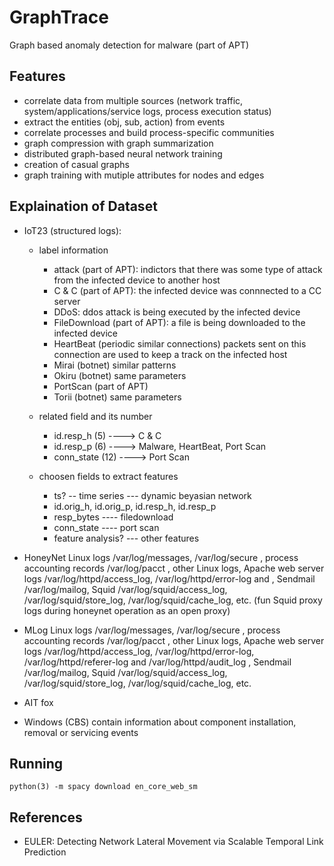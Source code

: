 # GraphTrace
Graph based anomaly detection for malware (part of APT)

## Features
- correlate data from multiple sources (network traffic, system/applications/service logs, process execution status)
- extract the entities (obj, sub, action) from events
- correlate processes and build process-specific communities
- graph compression with graph summarization
- distributed graph-based neural network training
- creation of casual graphs
- graph training with mutiple attributes for nodes and edges


## Explaination of Dataset

- IoT23 (structured logs):
    - label information
        - attack (part of APT):
            indictors that there was some type of attack from the infected device to another host
        - C & C (part of APT):
            the infected device was connnected to a CC server
        - DDoS:
            ddos attack is being executed by the infected device
        - FileDownload (part of APT):
            a file is being downloaded to the infected device
        - HeartBeat (periodic similar connections)
            packets sent on this connection are used to keep a track on the infected host 
        - Mirai (botnet)
            similar patterns
        - Okiru (botnet)
            same parameters
        - PortScan (part of APT)
        - Torii (botnet)
            same parameters

    - related field and its number
        - id.resp_h (5) ----> C & C
        - id.resp_p (6) ----> Malware, HeartBeat, Port Scan
        - conn_state (12) ----> Port Scan

    - choosen fields to extract features
        - ts? -- time series --- dynamic beyasian network
        - id.orig_h, id.orig_p, id.resp_h, id.resp_p
        - resp_bytes ---- filedownload
        - conn_state ---- port scan
        - feature analysis? --- other features

- HoneyNet
    Linux logs /var/log/messages, /var/log/secure , process accounting records /var/log/pacct , other Linux logs, Apache web server logs /var/log/httpd/access_log, /var/log/httpd/error-log and , Sendmail /var/log/mailog, Squid /var/log/squid/access_log, /var/log/squid/store_log, /var/log/squid/cache_log, etc. (fun Squid proxy logs during honeynet operation as an open proxy)

- MLog
    Linux logs /var/log/messages, /var/log/secure , process accounting records /var/log/pacct , other Linux logs, Apache web server logs /var/log/httpd/access_log, /var/log/httpd/error-log, /var/log/httpd/referer-log and /var/log/httpd/audit_log , Sendmail /var/log/mailog, Squid /var/log/squid/access_log, /var/log/squid/store_log, /var/log/squid/cache_log, etc.

- AIT fox
    

- Windows (CBS)
    contain information about component installation, removal or servicing events

## Running

```
python(3) -m spacy download en_core_web_sm

```
 
## References

- EULER: Detecting Network Lateral Movement via Scalable Temporal Link Prediction
